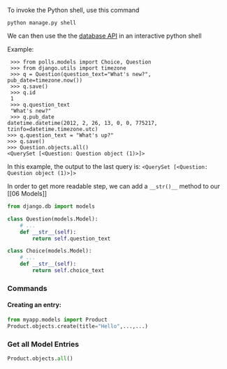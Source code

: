 To invoke the Python shell, use this command

`python manage.py shell`

We can then use the the [database API](https://docs.djangoproject.com/en/4.2/topics/db/queries/) in an interactive python shell

Example:
```shell
 >>> from polls.models import Choice, Question 
 >>> from django.utils import timezone
 >>> q = Question(question_text="What's new?", pub_date=timezone.now())
 >>> q.save()
 >>> q.id
 1
 >>> q.question_text
 "What's new?"
 >>> q.pub_date
datetime.datetime(2012, 2, 26, 13, 0, 0, 775217, tzinfo=datetime.timezone.utc)
>>> q.question_text = "What's up?"
>>> q.save()
>>> Question.objects.all()
<QuerySet [<Question: Question object (1)>]>
```

In this example, the output to the last query is:
	`<QuerySet [<Question: Question object (1)>]>`

In order to get more readable step, we can add a `__str()__` method to our [[06 Models]]

```python
from django.db import models

class Question(models.Model):
    # ...
    def __str__(self):
        return self.question_text

class Choice(models.Model):
    # ...
    def __str__(self):
        return self.choice_text
```


### Commands

#### Creating an entry:
```python
from myapp.models import Product
Product.objects.create(title="Hello",...,...)
```

### Get all Model  Entries
```python
Product.objects.all()
```